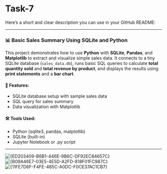 # Task-7
Here’s a short and clear description you can use in your GitHub README:

---

### 📊 Basic Sales Summary Using SQLite and Python

This project demonstrates how to use **Python** with **SQLite**, **Pandas**, and **Matplotlib** to extract and visualize simple sales data. It connects to a tiny SQLite database (`sales_data.db`), runs basic SQL queries to calculate **total quantity sold** and **total revenue by product**, and displays the results using **print statements** and a **bar chart**.

#### 🚀 Features:

* SQLite database setup with sample sales data
* SQL query for sales summary
* Data visualization with Matplotlib

#### 🛠 Tools Used:

* Python (sqlite3, pandas, matplotlib)
* SQLite (built-in)
* Jupyter Notebook or .py script

---

![{ED203409-B6B1-446E-9B6C-DF92EC84657C}](https://github.com/user-attachments/assets/807c0f3b-29f7-4db2-9bb4-d1e1397af786)
![{B09A46E7-03E5-4E5D-A2FD-818F01FC987C}](https://github.com/user-attachments/assets/160b083a-3196-4e7f-8e1e-dd88342d81e9)
![{11FE7D6F-F4FE-485C-A0DC-F0CE37AC1CB7}](https://github.com/user-attachments/assets/d79e65f1-5e02-402f-a2ba-71e9486e209b)

